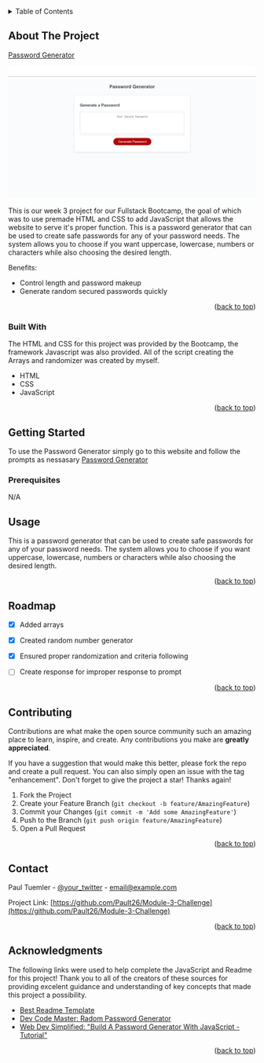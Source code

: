 <a name="readme-top"></a>
<details>
  <summary>Table of Contents</summary>
  <ol>
    <li>
      <a href="#about-the-project">About The Project</a>
      <ul>
        <li><a href="#built-with">Built With</a></li>
      </ul>
    </li>
    <li>
      <a href="#getting-started">Getting Started</a>
      <ul>
        <li><a href="#prerequisites">Prerequisites</a></li>
        <li><a href="#installation">Installation</a></li>
      </ul>
    </li>
    <li><a href="#usage">Usage</a></li>
    <li><a href="#roadmap">Roadmap</a></li>
    <li><a href="#contributing">Contributing</a></li>
    <li><a href="#license">License</a></li>
    <li><a href="#contact">Contact</a></li>
    <li><a href="#acknowledgments">Acknowledgments</a></li>
  </ol>
</details>



<!-- ABOUT THE PROJECT -->
## About The Project

[Password Generator](https://example.com)

<img src = "Resources\images\generator.png" alt = "Project Screenshot">

This is our week 3 project for our Fullstack Bootcamp, the goal of which was to use premade HTML and CSS to add JavaScript that allows the website to serve it's proper function. This is a password generator that can be used to create safe passwords for any of your password needs. The system allows you to choose if you want uppercase, lowercase, numbers or characters while also choosing the desired length.

Benefits:
* Control length and password makeup
* Generate random secured passwords quickly


<p align="right">(<a href="#readme-top">back to top</a>)</p>



### Built With

The HTML and CSS for this project was provided by the Bootcamp, the framework Javascript was also provided. All of the script creating the Arrays and randomizer was created by myself.

* HTML
* CSS
* JavaScript


<p align="right">(<a href="#readme-top">back to top</a>)</p>



<!-- GETTING STARTED -->
## Getting Started

To use the Password Generator simply go to this website and follow the prompts as nessasary [Password Generator](https://example.com)

### Prerequisites

N/A

<!-- USAGE EXAMPLES -->
## Usage

This is a password generator that can be used to create safe passwords for any of your password needs. The system allows you to choose if you want uppercase, lowercase, numbers or characters while also choosing the desired length.


<p align="right">(<a href="#readme-top">back to top</a>)</p>



<!-- ROADMAP -->
## Roadmap

- [x] Added arrays
- [x] Created random number generator
- [x] Ensured proper randomization and criteria following
- [ ] Create response for improper response to prompt


<p align="right">(<a href="#readme-top">back to top</a>)</p>



<!-- CONTRIBUTING -->
## Contributing

Contributions are what make the open source community such an amazing place to learn, inspire, and create. Any contributions you make are **greatly appreciated**.

If you have a suggestion that would make this better, please fork the repo and create a pull request. You can also simply open an issue with the tag "enhancement".
Don't forget to give the project a star! Thanks again!

1. Fork the Project
2. Create your Feature Branch (`git checkout -b feature/AmazingFeature`)
3. Commit your Changes (`git commit -m 'Add some AmazingFeature'`)
4. Push to the Branch (`git push origin feature/AmazingFeature`)
5. Open a Pull Request


<p align="right">(<a href="#readme-top">back to top</a>)</p>



<!-- CONTACT -->
## Contact

Paul Tuemler - [@your_twitter](https://twitter.com/your_username) - email@example.com

Project Link: [https://github.com/Pault26/Module-3-Challenge](https://github.com/Pault26/Module-3-Challenge)


<p align="right">(<a href="#readme-top">back to top</a>)</p>



<!-- ACKNOWLEDGMENTS -->
## Acknowledgments

The following links were used to help complete the JavaScript and Readme for this project! Thank you to all of the creators of these sources for providing excelent guidance and understanding of key concepts that made this project a possibility.

* [Best Readme Template](https://choosealicense.com)
* [Dev Code Master: Radom Password Generator](https://dev.to/code_mystery/random-password-generator-using-javascript-6a)
* [Web Dev Simplified: "Build A Password Generator With JavaScript - Tutorial" ](https://www.youtube.com/watch?v=iKo9pDKKHnc)


<p align="right">(<a href="#readme-top">back to top</a>)</p>
